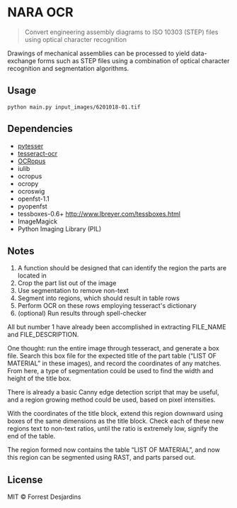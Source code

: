 # NARA OCR

> Convert engineering assembly diagrams to ISO 10303 (STEP) files using optical character recognition

Drawings of mechanical assemblies can be processed to yield data-exchange forms
such as STEP files using a combination of optical character recognition and
segmentation algorithms.

## Usage

`python main.py input_images/6201018-01.tif`

## Dependencies

* [pytesser](http://code.google.com/p/pytesser/)
* [tesseract-ocr](http://code.google.com/p/tesseract-ocr/)
* [OCRopus](http://code.google.com/p/ocropus/wiki/InstallTranscript)
* iulib
* ocropus
* ocropy
* ocroswig
* openfst-1.1
* pyopenfst
* tessboxes-0.6+ http://www.lbreyer.com/tessboxes.html
* ImageMagick
* Python Imaging Library (PIL)

## Notes

1. A function should be designed that can identify the region the parts are located in
2. Crop the part list out of the image
3. Use segmentation to remove non-text
4. Segment into regions, which should result in table rows
5. Perform OCR on these rows employing tesseract's dictionary
6. (optional) Run results through spell-checker

All but number 1 have already been accomplished in extracting FILE_NAME and FILE_DESCRIPTION.

One thought: run the entire image through tesseract, and generate a box file. Search this box file for the expected title of the part table (“LIST OF MATERIAL” in these images), and record the coordinates of any matches. From here, a type of segmentation could be used to find the width and height of the title box.

There is already a basic Canny edge detection script that may be useful, and a region growing method could be used, based on pixel intensities.

With the coordinates of the title block, extend this region downward using boxes of the same dimensions as the title block. Check each of these new regions text to non-text ratios, until the ratio is extremely low, signify the end of the table.

The region formed now contains the table “LIST OF MATERIAL”, and now this region can be segmented using RAST, and parts parsed out.

## License

MIT © Forrest Desjardins

